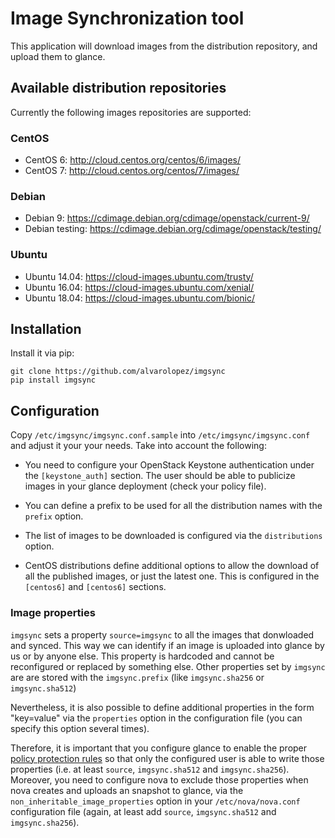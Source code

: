 # Image Synchronization tool

This application will download images from the distribution repository, and
upload them to glance.

## Available distribution repositories

Currently the following images repositories are supported:

### CentOS

- CentOS 6: http://cloud.centos.org/centos/6/images/
- CentOS 7: http://cloud.centos.org/centos/7/images/

### Debian

- Debian 9: https://cdimage.debian.org/cdimage/openstack/current-9/
- Debian testing: https://cdimage.debian.org/cdimage/openstack/testing/

### Ubuntu

- Ubuntu 14.04: https://cloud-images.ubuntu.com/trusty/
- Ubuntu 16.04: https://cloud-images.ubuntu.com/xenial/
- Ubuntu 18.04: https://cloud-images.ubuntu.com/bionic/

## Installation

Install it via pip:

    git clone https://github.com/alvarolopez/imgsync
    pip install imgsync

## Configuration

Copy `/etc/imgsync/imgsync.conf.sample` into `/etc/imgsync/imgsync.conf` and
adjust it your your needs. Take into account the following:

- You need to configure your OpenStack Keystone authentication under the
  `[keystone_auth]` section. The user should be able to publicize images in
  your glance deployment (check your policy file).

- You can define a prefix to be used for all the distribution names with the
  `prefix` option.

- The list of images to be downloaded is configured via the `distributions`
  option.

- CentOS distributions define additional options to allow the download of
  all the published images, or just the latest one. This is configured in
  the `[centos6]` and `[centos6]` sections.

### Image properties

`imgsync` sets a property `source=imgsync` to all the images that donwloaded
and synced. This way we can identify if an image is uploaded into glance by us
or by anyone else. This property is hardcoded and cannot be reconfigured or
replaced by something else. Other properties set by `imgsync` are are stored with the
`imgsync.prefix` (like `imgsync.sha256` or `imgsync.sha512`)

Nevertheless, it is also possible to define additional properties in the form
"key=value" via the `properties` option in the configuration file (you can
specify this option several times).

Therefore, it is important that you configure glance to enable the proper
[policy protection rules](https://docs.openstack.org/developer/glance/property-protections.html)
so that only the configured user is able to write those properties (i.e. at
least `source`, `imgsync.sha512` and `imgsync.sha256`). Moreover, you need to
configure nova to exclude those properties when nova creates and uploads an
snapshot to glance, via the `non_inheritable_image_properties` option in your
`/etc/nova/nova.conf` configuration file (again, at least add `source`,
`imgsync.sha512` and `imgsync.sha256`).
